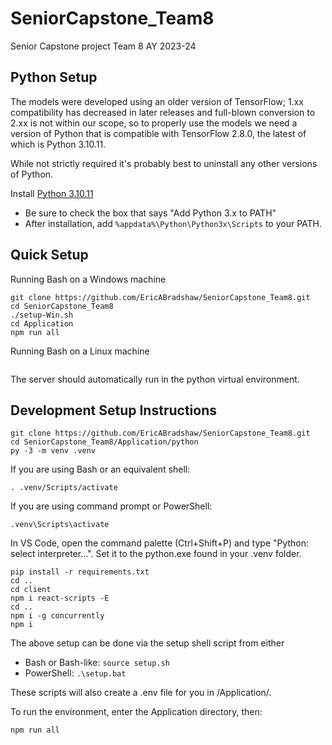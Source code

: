 # SeniorCapstone_Team8

Senior Capstone project Team 8 AY 2023-24

## Python Setup

The models were developed using an older version of TensorFlow; 1.xx compatibility has decreased in later releases and full-blown conversion to 2.xx is not within our scope, so to properly use the models we need a version of Python that is compatible with TensorFlow 2.8.0, the latest of which is Python 3.10.11.

While not strictly required it's probably best to uninstall any other versions of Python.

Install [Python 3.10.11](https://www.python.org/downloads/release/python-31011/)

- Be sure to check the box that says "Add Python 3.x to PATH"
- After installation, add `%appdata%\Python\Python3x\Scripts` to your PATH.

## Quick Setup

Running Bash on a Windows machine

```
git clone https://github.com/EricABradshaw/SeniorCapstone_Team8.git
cd SeniorCapstone_Team8
./setup-Win.sh
cd Application
npm run all
```

Running Bash on a Linux machine

```

```

The server should automatically run in the python virtual environment.

## Development Setup Instructions

```
git clone https://github.com/EricABradshaw/SeniorCapstone_Team8.git
cd SeniorCapstone_Team8/Application/python
py -3 -m venv .venv
```

If you are using Bash or an equivalent shell:

```
. .venv/Scripts/activate
```

If you are using command prompt or PowerShell:

```
.venv\Scripts\activate
```

In VS Code, open the command palette (Ctrl+Shift+P) and type "Python: select interpreter...". Set it to the python.exe found in your .venv folder.

```
pip install -r requirements.txt
cd ..
cd client
npm i react-scripts -E
cd ..
npm i -g concurrently
npm i
```

The above setup can be done via the setup shell script from either

- Bash or Bash-like:
  `source setup.sh`
- PowerShell:
  `.\setup.bat`

These scripts will also create a .env file for you in /Application/.

To run the environment, enter the Application directory, then:

```
npm run all
```
